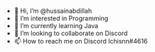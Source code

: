 - 👋 Hi, I’m @hussainabdillah
- 👀 I’m interested in Programming
- 🌱 I’m currently learning Java
- 💞️ I’m looking to collaborate on Discord
- 📫 How to reach me on Discord Ichisnn#4616

<!---
hussainabdillah/hussainabdillah is a ✨ special ✨ repository because its `README.md` (this file) appears on your GitHub profile.
You can click the Preview link to take a look at your changes.
--->

